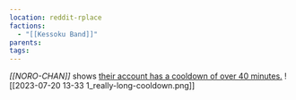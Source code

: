 ```yaml
---
location: reddit-rplace
factions:
  - "[[Kessoku Band]]"
parents: 
tags: 
---
```

*[[NORO-CHAN]]* shows [their account has a cooldown of over 40 minutes.](https://discord.com/channels/1093664259273130084/1131230952119615600/1131579561960820787)
![[2023-07-20 13-33 1_really-long-cooldown.png]]
